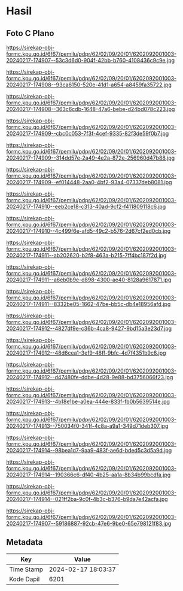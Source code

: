 # Hasil

## Foto C Plano

https://sirekap-obj-formc.kpu.go.id/6f67/pemilu/pdpr/62/02/09/20/01/6202092001003-20240217-174907--53c3d6d0-904f-42bb-b760-4108436c9c9e.jpg

https://sirekap-obj-formc.kpu.go.id/6f67/pemilu/pdpr/62/02/09/20/01/6202092001003-20240217-174908--93ca6150-520e-41d1-a654-a8459fa35722.jpg

https://sirekap-obj-formc.kpu.go.id/6f67/pemilu/pdpr/62/02/09/20/01/6202092001003-20240217-174908--363c6cdb-1648-47a6-bebe-d24bd078c223.jpg

https://sirekap-obj-formc.kpu.go.id/6f67/pemilu/pdpr/62/02/09/20/01/6202092001003-20240217-174909--cbc0c053-7f3f-4cef-9335-82f3de59f0b7.jpg

https://sirekap-obj-formc.kpu.go.id/6f67/pemilu/pdpr/62/02/09/20/01/6202092001003-20240217-174909--314dd57e-2a49-4e2a-872e-256960d47b88.jpg

https://sirekap-obj-formc.kpu.go.id/6f67/pemilu/pdpr/62/02/09/20/01/6202092001003-20240217-174909--ef014448-2aa0-4bf2-93a4-07337deb8081.jpg

https://sirekap-obj-formc.kpu.go.id/6f67/pemilu/pdpr/62/02/09/20/01/6202092001003-20240217-174910--eeb2ce18-c313-40ad-9cf2-f411809118c6.jpg

https://sirekap-obj-formc.kpu.go.id/6f67/pemilu/pdpr/62/02/09/20/01/6202092001003-20240217-174910--4c499f6e-afd5-49c2-b576-2d67cf2ed0cb.jpg

https://sirekap-obj-formc.kpu.go.id/6f67/pemilu/pdpr/62/02/09/20/01/6202092001003-20240217-174911--ab202620-b2f8-463a-b215-7ff4bc187f2d.jpg

https://sirekap-obj-formc.kpu.go.id/6f67/pemilu/pdpr/62/02/09/20/01/6202092001003-20240217-174911--a6eb0b9e-d898-4300-ae40-8128a9617871.jpg

https://sirekap-obj-formc.kpu.go.id/6f67/pemilu/pdpr/62/02/09/20/01/6202092001003-20240217-174911--8332be05-1662-47be-bb5c-db4e18956afd.jpg

https://sirekap-obj-formc.kpu.go.id/6f67/pemilu/pdpr/62/02/09/20/01/6202092001003-20240217-174912--4827df9e-c36b-4ca8-9427-9bd15a3e23d7.jpg

https://sirekap-obj-formc.kpu.go.id/6f67/pemilu/pdpr/62/02/09/20/01/6202092001003-20240217-174912--48d6cea1-3ef9-48ff-9bfc-4d7f4351b9c8.jpg

https://sirekap-obj-formc.kpu.go.id/6f67/pemilu/pdpr/62/02/09/20/01/6202092001003-20240217-174912--d47480fe-ddbe-4d28-9e88-bd3756066f23.jpg

https://sirekap-obj-formc.kpu.go.id/6f67/pemilu/pdpr/62/02/09/20/01/6202092001003-20240217-174913--4b18e1be-a0ea-444e-833f-fb0b5639514e.jpg

https://sirekap-obj-formc.kpu.go.id/6f67/pemilu/pdpr/62/02/09/20/01/6202092001003-20240217-174913--750034f0-341f-4c8a-a9a1-349d71deb307.jpg

https://sirekap-obj-formc.kpu.go.id/6f67/pemilu/pdpr/62/02/09/20/01/6202092001003-20240217-174914--98bea1d7-9aa9-483f-ae6d-bded5c3d5a9d.jpg

https://sirekap-obj-formc.kpu.go.id/6f67/pemilu/pdpr/62/02/09/20/01/6202092001003-20240217-174914--190366c6-df40-4b25-aa1a-8b34b99bcdfa.jpg

https://sirekap-obj-formc.kpu.go.id/6f67/pemilu/pdpr/62/02/09/20/01/6202092001003-20240217-174914--021ff2ba-9c0f-4b3c-b376-b9da7e42acfa.jpg

https://sirekap-obj-formc.kpu.go.id/6f67/pemilu/pdpr/62/02/09/20/01/6202092001003-20240217-174907--59186887-92cb-47e6-9be0-65e798121f83.jpg


## Metadata

| Key        | Value               |
| ---------- | ------------------- |
| Time Stamp | 2024-02-17 18:03:37 |
| Kode Dapil | 6201                |



